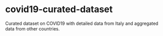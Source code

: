 # covid19-curated-dataset
Curated dataset on COVID19 with detailed data from Italy and aggregated data from other countries.
